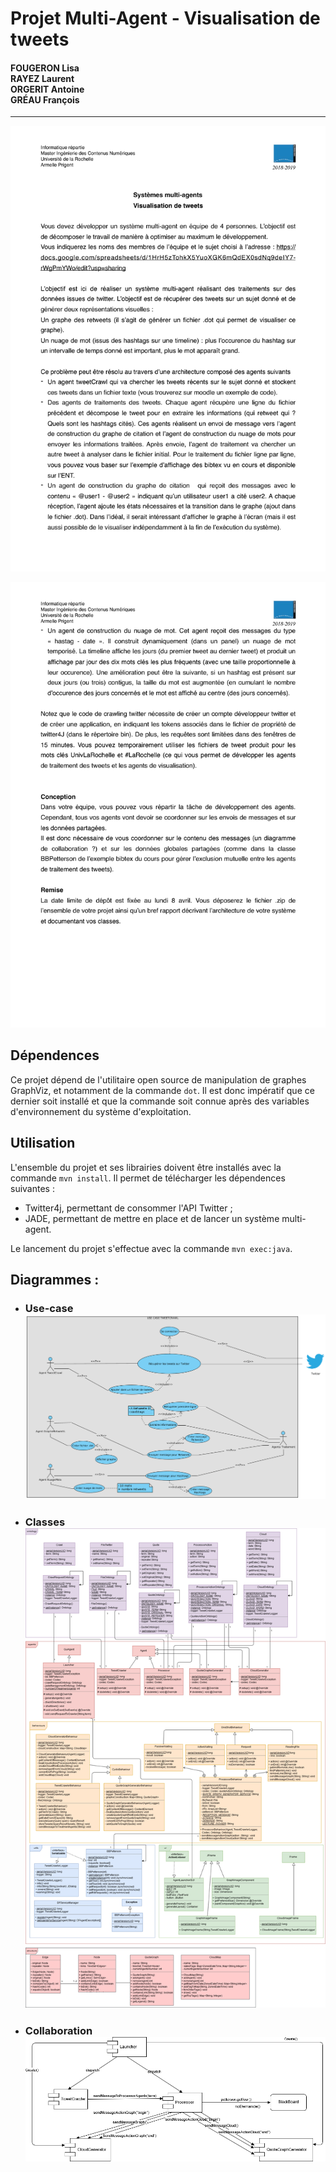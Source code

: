 # Projet Multi-Agent - Visualisation de tweets

#### FOUGERON Lisa<br>RAYEZ Laurent<br>ORGERIT Antoine<br>GRÉAU François
___
![Page 1 Sujet](uml/SujetP1.jpg)

![Page 1 Sujet](uml/SujetP2.jpg)

## Dépendences
Ce projet dépend de l'utilitaire open source de manipulation de graphes GraphViz, et notamment de la commande `dot`.
Il est donc impératif que ce dernier soit installé et que la commande soit connue après des variables d'environnement du système d'exploitation.

## Utilisation
L'ensemble du projet et ses librairies doivent être installés avec la commande `mvn install`. Il permet de télécharger les dépendences suivantes :
- Twitter4j, permettant de consommer l'API Twitter ;
- JADE, permettant de mettre en place et de lancer un système multi-agent.

Le lancement du projet s'effectue avec la commande `mvn exec:java`.

## Diagrammes :
- ### Use-case<br> ![Use Case Diagram](uml/usecase.png)
- ### Classes<br> ![Class Diagram](uml/classes.png)
- ### Collaboration<br> ![Collaboration Diagram](uml/collaboration.png)